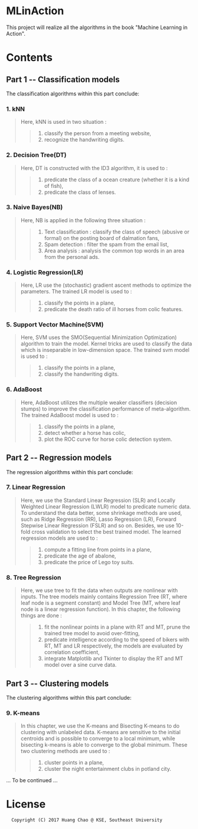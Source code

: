 # MLinAction
This project will realize all the algorithms in the book "Machine Learning in Action".


# Contents

## Part 1 -- Classification models
The classification algorithms within this part conclude:<br>

### 1. kNN  
>Here, kNN is used in two situation :  
>>1) classify the person from a meeting website,  
>>2) recognize the handwriting digits. 

### 2. Decision Tree(DT)
>Here, DT is constructed with the ID3 algorithm, it is used to :  
>>1) predicate the class of a ocean creature (whether it is a kind of fish),  
>>2) predicate the class of lenses.  

### 3. Naive Bayes(NB)
>Here, NB is applied in the following three situation :
>>1) Text classification : classify the class of speech (abusive or formal) on the posting board of dalmation fans,  
>>2) Spam detection : filter the spam from the email list,  
>>3) Area analysis : analysis the common top words in an area from the personal ads.  

### 4. Logistic Regression(LR)
>Here, LR use the (stochastic) gradient ascent methods to optimize the parameters. The trained LR model is used to :
>>1) classify the points in a plane,  
>>2) predicate the death ratio of ill horses from colic features.   


### 5. Support Vector Machine(SVM)
>Here, SVM uses the SMO(Sequential Minimization Optimization) algorithm to train the model. Kernel tricks are used to classify the data which is inseparable in low-dimension space. The trained svm model is used to : 
>>1) classify the points in a plane,  
>>2) classify the handwriting digits.


### 6. AdaBoost
>Here, AdaBoost utilizes the multiple weaker classifiers (decision stumps) to improve the classification performance of meta-algorithm. The trained AdaBoost model is used to :
>>1) classify the points in a plane,  
>>2) detect whether a horse has colic,  
>>3) plot the ROC curve for horse colic detection system.


## Part 2 -- Regression models
The regression algorithms within this part conclude:<br>

### 7. Linear Regression
>Here, we use the Standard Linear Regression (SLR) and Locally Weighted Linear Regression (LWLR) model to predicate numeric data. To understand the data better, some shrinkage methods are used, such as Ridge Regression (RR), Lasso Regression (LR), Forward Stepwise Linear Regression (FSLR) and so on. Besides, we use 10-fold cross validation to select the best trained model. The learned regression models are used to :
>>1) compute a fitting line from points in a plane, 
>>2) predicate the age of abalone, 
>>3) predicate the price of Lego toy suits.

### 8. Tree Regression
>Here, we use tree to fit the data when outputs are nonlinear with inputs. The tree models mainly contains Regression Tree (RT, where leaf node is a segment constant) and Model Tree (MT, where leaf node is a linear regression function). In this chapter, the following things are done :
>>1) fit the nonlinear points in a plane with RT and MT, prune the trained tree model to avoid over-fitting, 
>>2) predicate intelligence according to the speed of bikers with RT, MT and LR respectively, the models are evaluated by correlation coefficient, 
>>3) integrate Matplotlib and Tkinter to display the RT and MT model over a sine curve data.


## Part 3 -- Clustering models
The clustering algorithms within this part conclude:<br>

### 9. K-means
>In this chapter, we use the K-means and Bisecting K-means to do clustering with unlabeled data. K-means are sensitive to the initial centroids and is possible to converge to a local minimum, while bisecting k-means is able to converge to the global minimum. These two clustering methods are used to :
>>1) cluster points in a plane, 
>>2) cluster the night entertainment clubs in potland city.


... To be continued ...


# License
```
  Copyright (C) 2017 Huang Chao @ KSE, Southeast University
```
